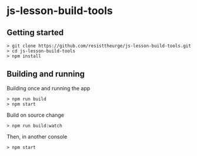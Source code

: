 js-lesson-build-tools
=====================

## Getting started

```
> git clone https://github.com/resisttheurge/js-lesson-build-tools.git
> cd js-lesson-build-tools
> npm install
```

## Building and running

Building once and running the app
```
> npm run build
> npm start
```

Build on source change
```
> npm run build:watch
```

Then, in another console
```
> npm start
```
